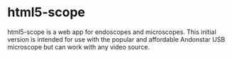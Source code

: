 # html5-scope
html5-scope is a web app for endoscopes and microscopes. This initial version is intended for use with the popular and affordable Andonstar USB microscope but can work with any video source.

